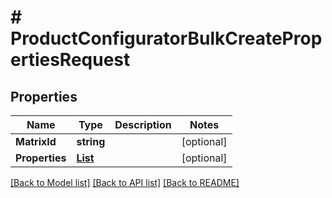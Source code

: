 # # ProductConfiguratorBulkCreatePropertiesRequest


## Properties 


Name | Type | Description | Notes
------------ | ------------- | ------------- | -------------
**MatrixId**| **string** |   | [optional]
**Properties**| [**List<ProductconfiguratorpropertyBulkCreateRequestCreateEntity>**](ProductconfiguratorpropertyBulkCreateRequestCreateEntity.md) |   | [optional]


[[Back to Model list]](../../README.md#models) [[Back to API list]](../../README.md#endpoints) [[Back to README]](../../README.md)

